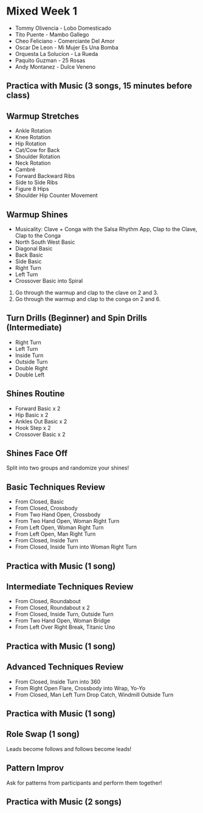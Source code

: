 # Mixed Week 1

- Tommy Olivencia - Lobo Domesticado
- Tito Puente - Mambo Gallego
- Cheo Feliciano - Comerciante Del Amor
- Oscar De Leon - Mi Mujer Es Una Bomba
- Orquesta La Solucion - La Rueda
- Paquito Guzman - 25 Rosas
- Andy Montanez - Dulce Veneno

## Practica with Music (3 songs, 15 minutes before class)

## Warmup Stretches

- Ankle Rotation
- Knee Rotation
- Hip Rotation
- Cat/Cow for Back
- Shoulder Rotation
- Neck Rotation
- Cambré
- Forward Backward Ribs
- Side to Side Ribs
- Figure 8 Hips
- Shoulder Hip Counter Movement

## Warmup Shines

- Musicality: Clave + Conga with the Salsa Rhythm App, Clap to the Clave, Clap to the Conga
- North South West Basic
- Diagonal Basic
- Back Basic
- Side Basic
- Right Turn
- Left Turn
- Crossover Basic into Spiral

1. Go through the warmup and clap to the clave on 2 and 3.
2. Go through the warmup and clap to the conga on 2 and 6.

## Turn Drills (Beginner) and Spin Drills (Intermediate)

- Right Turn
- Left Turn
- Inside Turn
- Outside Turn
- Double Right
- Double Left

## Shines Routine

- Forward Basic x 2
- Hip Basic x 2
- Ankles Out Basic x 2
- Hook Step x 2
- Crossover Basic x 2

## Shines Face Off

Split into two groups and randomize your shines!

## Basic Techniques Review

- From Closed, Basic
- From Closed, Crossbody
- From Two Hand Open, Crossbody
- From Two Hand Open, Woman Right Turn
- From Left Open, Woman Right Turn
- From Left Open, Man Right Turn
- From Closed, Inside Turn
- From Closed, Inside Turn into Woman Right Turn

## Practica with Music (1 song)
## Intermediate Techniques Review

- From Closed, Roundabout
- From Closed, Roundabout x 2
- From Closed, Inside Turn, Outside Turn
- From Two Hand Open, Woman Bridge
- From Left Over Right Break, Titanic Uno

## Practica with Music (1 song)
## Advanced Techniques Review

- From Closed, Inside Turn into 360
- From Right Open Flare, Crossbody into Wrap, Yo-Yo
- From Closed, Man Left Turn Drop Catch, Windmill Outside Turn

## Practica with Music (1 song)
## Role Swap (1 song)

Leads become follows and follows become leads!

## Pattern Improv

Ask for patterns from participants and perform them together!

## Practica with Music (2 songs)
